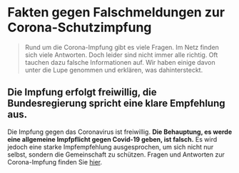# Fakten gegen Falschmeldungen zur Corona-Schutzimpfung

> Rund um die Corona-Impfung gibt es viele Fragen. Im Netz finden sich viele Antworten. Doch leider sind nicht immer alle richtig. Oft tauchen dazu falsche Informationen auf. Wir haben einige davon unter die Lupe genommen und erklären, was dahintersteckt.

## Die Impfung erfolgt freiwillig, die Bundesregierung spricht eine klare Empfehlung aus.

Die Impfung gegen das Coronavirus ist freiwillig. **Die Behauptung, es werde eine allgemeine Impfpflicht gegen Covid-19 geben, ist falsch.** Es wird jedoch eine starke Impfempfehlung ausgesprochen, um sich nicht nur selbst, sondern die Gemeinschaft zu schützen. Fragen und Antworten zur Corona-Impfung finden Sie [hier](https://web.archive.org/web/https://www.bundesregierung.de/breg-de/themen/corona-informationen-impfung/coronavirus-impfung-faq-1788988).
